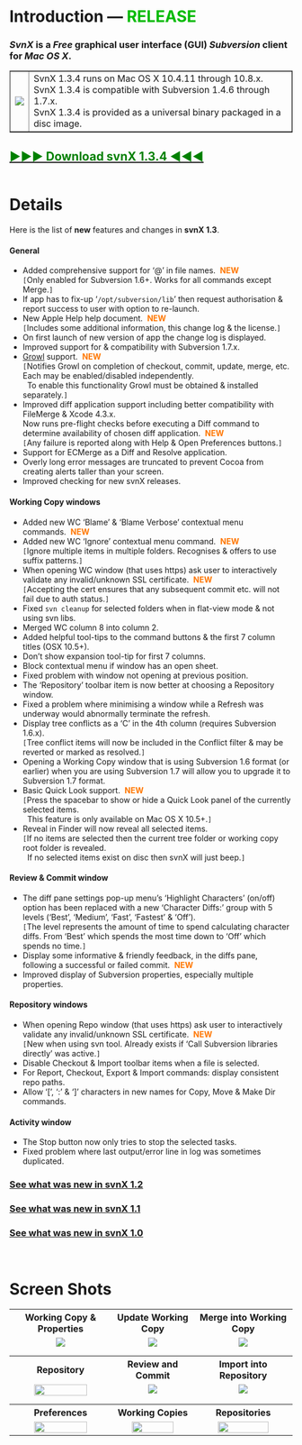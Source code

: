 # Introduction — <font color='#0B0'>RELEASE</font> #

### _SvnX_ is a _Free_ graphical user interface (GUI) _Subversion_ client for _Mac OS X_. ###

<table border='none'><tr>
<td><img src='http://svnx.googlecode.com/svn/wiki/svnX-icon.png' /></td>
<td>SvnX 1.3.4 runs on Mac OS X 10.4.11 through 10.8.x.<br />
SvnX 1.3.4 is compatible with Subversion 1.4.6 through 1.7.x.<br />
SvnX 1.3.4 is provided as a universal binary packaged in a disc image.</td>
</tr></table>

## <a href='http://svnx.googlecode.com/files/svnX%201.3.4.dmg'><font color='green'>►►► Download svnX 1.3.4 ◀◀◀</font></a> ##

![![](http://svnx.googlecode.com/svn/wiki/svnX-1.3-tiny.png)](http://svnx.googlecode.com/svn/wiki/svnX-1.3-big.png)


# Details #

Here is the list of **new** features and changes in **svnX 1.3**.

#### General ####
  * Added comprehensive support for ‘@’ in file names.  <font color='#F70'><b>NEW</b></font><br />`[`Only enabled for Subversion 1.6+.  Works for all commands except Merge.`]`
  * If app has to fix-up ‘`/opt/subversion/lib`’ then request authorisation & report success to user with option to re-launch.
  * New Apple Help help document.  <font color='#F70'><b>NEW</b></font><br />`[`Includes some additional information, this change log & the license.`]`
  * On first launch of new version of app the change log is displayed.
  * Improved support for & compatibility with Subversion 1.7.x.
  * [Growl](http://growl.info) support.  <font color='#F70'><b>NEW</b></font><br />`[`Notifies Growl on completion of checkout, commit, update, merge, etc.  Each may be enabled/disabled independently.<br />  To enable this functionality Growl must be obtained & installed separately.`]`
  * Improved diff application support including better compatibility with FileMerge & Xcode 4.3.x.<br />Now runs pre-flight checks before executing a Diff command to determine availability of chosen diff application.  <font color='#F70'><b>NEW</b></font><br />`[`Any failure is reported along with Help & Open Preferences buttons.`]`
  * Support for ECMerge as a Diff and Resolve application.
  * Overly long error messages are truncated to prevent Cocoa from creating alerts taller than your screen.
  * Improved checking for new svnX releases.

#### Working Copy windows ####
  * Added new WC ‘Blame’ & ‘Blame Verbose’ contextual menu commands.  <font color='#F70'><b>NEW</b></font>
  * Added new WC ‘Ignore’ contextual menu command.  <font color='#F70'><b>NEW</b></font><br />`[`Ignore multiple items in multiple folders.  Recognises & offers to use suffix patterns.`]`
  * When opening WC window (that uses https) ask user to interactively validate any invalid/unknown SSL certificate.  <font color='#F70'><b>NEW</b></font><br />`[`Accepting the cert ensures that any subsequent commit etc. will not fail due to auth status.`]`
  * Fixed `svn cleanup` for selected folders when in flat-view mode & not using svn libs.
  * Merged WC column 8 into column 2.
  * Added helpful tool-tips to the command buttons & the first 7 column titles (OSX 10.5+).
  * Don’t show expansion tool-tip for first 7 columns.
  * Block contextual menu if window has an open sheet.
  * Fixed problem with window not opening at previous position.
  * The ‘Repository’ toolbar item is now better at choosing a Repository window.
  * Fixed a problem where minimising a window while a Refresh was underway would abnormally terminate the refresh.
  * Display tree conflicts as a ‘C’ in the 4th column (requires Subversion 1.6.x).<br />`[`Tree conflict items will now be included in the Conflict filter & may be reverted or marked as resolved.`]`
  * Opening a Working Copy window that is using Subversion 1.6 format (or earlier) when you are using Subversion 1.7 will allow you to upgrade it to Subversion 1.7 format.
  * Basic Quick Look support.  <font color='#F70'><b>NEW</b></font><br />`[`Press the spacebar to show or hide a Quick Look panel of the currently selected items.<br />  This feature is only available on Mac OS X 10.5+.`]`
  * Reveal in Finder will now reveal all selected items.<br />`[`If no items are selected then the current tree folder or working copy root folder is revealed.<br />  If no selected items exist on disc then svnX will just beep.`]`

#### Review & Commit window ####
  * The diff pane settings pop-up menu’s ‘Highlight Characters’ (on/off) option has been replaced with a new ‘Character Diffs:’ group with 5 levels (‘Best’, ‘Medium’, ‘Fast’, ‘Fastest’ & ‘Off’).<br />`[`The level represents the amount of time to spend calculating character diffs.  From ‘Best’ which spends the most time down to ‘Off’ which spends no time.`]`
  * Display some informative & friendly feedback, in the diffs pane, following a successful or failed commit.  <font color='#F70'><b>NEW</b></font>
  * Improved display of Subversion properties, especially multiple properties.

#### Repository windows ####
  * When opening Repo window (that uses https) ask user to interactively validate any invalid/unknown SSL certificate.  <font color='#F70'><b>NEW</b></font><br />`[`New when using svn tool.  Already exists if ‘Call Subversion libraries directly’ was active.`]`
  * Disable Checkout & Import toolbar items when a file is selected.
  * For Report, Checkout, Export & Import commands: display consistent repo paths.
  * Allow ‘[’, ‘:’ & ‘]’ characters in new names for Copy, Move & Make Dir commands.

#### Activity window ####
  * The Stop button now only tries to stop the selected tasks.
  * Fixed problem where last output/error line in log was sometimes duplicated.


### [See what was new in svnX 1.2](http://code.google.com/p/svnx/wiki/Features_1_2) ###
### [See what was new in svnX 1.1](http://code.google.com/p/svnx/wiki/Features_1_1) ###
### [See what was new in svnX 1.0](http://code.google.com/p/svnx/wiki/Features_1_0) ###
<br />


# Screen Shots #

<table width='100%' align='center'>
<tr>
<th>Working Copy & Properties</th>
<th>Update Working Copy</th>
<th>Merge into Working Copy</th>
</tr>
<tr align='center' valign='top'>
<td><a href='http://svnx.googlecode.com/svn/wiki/WorkingCopy%2BProps-1.3.png'>
<img src='http://svnx.googlecode.com/svn/wiki/WorkingCopy%2BProps-1.3t.png' /></a></td>
<td><a href='http://svnx.googlecode.com/svn/wiki/WorkingCopy%2BUpdate-1.2.png'>
<img src='http://svnx.googlecode.com/svn/wiki/WorkingCopy%2BUpdate-1.2t.png' /></a></td>
<td><a href='http://svnx.googlecode.com/svn/wiki/WorkingCopy%2BMerge-1.2.png'>
<img src='http://svnx.googlecode.com/svn/wiki/WorkingCopy%2BMerge-1.2t.png' /></a></td>
</tr>
<tr height='12px' />
<tr>
<th>Repository</th>
<th>Review and Commit</th>
<th>Import into Repository</th>
</tr>
<tr align='center' valign='top'>
<td><a href='http://svnx.googlecode.com/svn/wiki/Repository-1.1.png'>
<img width='75%' src='http://svnx.googlecode.com/svn/wiki/Repository-1.1.png' /></a></td>
<td><a href='http://svnx.googlecode.com/svn/wiki/Review%26Commit-1.3.png'>
<img src='http://svnx.googlecode.com/svn/wiki/Review%26Commit-1.3t.png' /></a></td>
<td><a href='http://svnx.googlecode.com/svn/wiki/Repository%2BImport-1.2.png'>
<img src='http://svnx.googlecode.com/svn/wiki/Repository%2BImport-1.2t.png' /></a></td>
</tr>
<tr height='12px' />
<tr>
<th>Preferences</th>
<th>Working Copies</th>
<th>Repositories</th>
</tr>
<tr align='center' valign='top'>
<td><a href='http://svnx.googlecode.com/svn/wiki/Preferences-1.1.png'>
<img width='75%' src='http://svnx.googlecode.com/svn/wiki/Preferences-1.1.png' /></a></td>
<td><a href='http://svnx.googlecode.com/svn/wiki/WorkingCopies-1.3.png'>
<img width='75%' src='http://svnx.googlecode.com/svn/wiki/WorkingCopies-1.3.png' /></a></td>
<td><a href='http://svnx.googlecode.com/svn/wiki/Repositories-1.3.png'>
<img width='75%' src='http://svnx.googlecode.com/svn/wiki/Repositories-1.3.png' /></a></td>
</tr>
</table>
